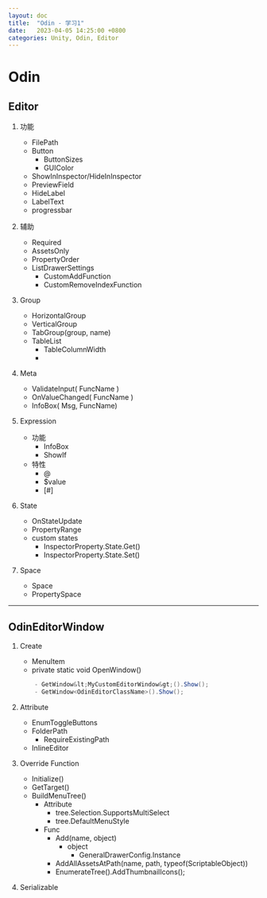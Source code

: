 ```yaml
---
layout: doc
title:  "Odin - 学习1"
date:   2023-04-05 14:25:00 +0800
categories: Unity, Odin, Editor
---
```


# Odin

## Editor

1. 功能
	- FilePath
	- Button
		- ButtonSizes
		- GUIColor
	- ShowInInspector/HideInInspector
	- PreviewField
	- HideLabel
	- LabelText
	- progressbar
2. 辅助
	- Required
	- AssetsOnly
	- PropertyOrder
	- ListDrawerSettings
		- CustomAddFunction 
		- CustomRemoveIndexFunction 

3. Group
	- HorizontalGroup
	- VerticalGroup
	- TabGroup(group, name)
	- TableList
		- TableColumnWidth
		- 
4. Meta
	- ValidateInput( FuncName )
	- OnValueChanged( FuncName )
	- InfoBox( Msg, FuncName)

5. Expression
	- 功能
		- InfoBox
		- ShowIf
	- 特性
		- @
		- $value
		- [#]
6. State
	- OnStateUpdate
	- PropertyRange
	- custom states
		- InspectorProperty.State.Get()
		- InspectorProperty.State.Set() 
7. Space
	- Space
	- PropertySpace
	
---
## OdinEditorWindow
1. Create
	- MenuItem
	- private static void OpenWindow()
	
	```csharp
		- GetWindow&lt;MyCustomEditorWindow&gt;().Show();
		- GetWindow<OdinEditorClassName>().Show();    
    ```
2. Attribute
	- EnumToggleButtons
	- FolderPath
		- RequireExistingPath 
	- InlineEditor
3. Override Function
	- Initialize()
	- GetTarget()
	- BuildMenuTree()
		- Attribute
			- tree.Selection.SupportsMultiSelect
			- tree.DefaultMenuStyle
		- Func
			- Add(name, object)
				- object
					- GeneralDrawerConfig.Instance
			- AddAllAssetsAtPath(name, path, typeof(ScriptableObject))
			- EnumerateTree().AddThumbnailIcons();
4. Serializable